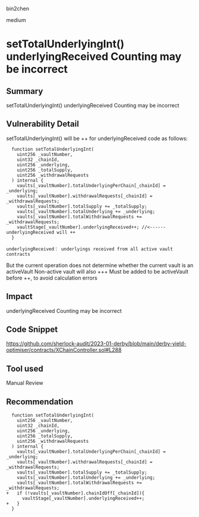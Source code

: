 bin2chen

medium

# setTotalUnderlyingInt() underlyingReceived Counting may be incorrect

## Summary
setTotalUnderlyingInt() underlyingReceived Counting may be incorrect
## Vulnerability Detail
setTotalUnderlyingInt() will be ++ for underlyingReceived
code as follows:
```solidity
  function setTotalUnderlyingInt(
    uint256 _vaultNumber,
    uint32 _chainId,
    uint256 _underlying,
    uint256 _totalSupply,
    uint256 _withdrawalRequests
  ) internal {
    vaults[_vaultNumber].totalUnderlyingPerChain[_chainId] = _underlying;
    vaults[_vaultNumber].withdrawalRequests[_chainId] = _withdrawalRequests;
    vaults[_vaultNumber].totalSupply += _totalSupply;
    vaults[_vaultNumber].totalUnderlying += _underlying;
    vaults[_vaultNumber].totalWithdrawalRequests += _withdrawalRequests;
    vaultStage[_vaultNumber].underlyingReceived++; //<------underlyingReceived will ++
  }
```
```console
underlyingReceived： underlyings received from all active vault contracts
```

But the current operation does not determine whether the current vault is an activeVault
Non-active vault will also +++
Must be added to be activeVault before ++, to avoid calculation errors


## Impact
underlyingReceived Counting may be incorrect
## Code Snippet
https://github.com/sherlock-audit/2023-01-derby/blob/main/derby-yield-optimiser/contracts/XChainController.sol#L288
## Tool used

Manual Review

## Recommendation
```solidity
  function setTotalUnderlyingInt(
    uint256 _vaultNumber,
    uint32 _chainId,
    uint256 _underlying,
    uint256 _totalSupply,
    uint256 _withdrawalRequests
  ) internal {
    vaults[_vaultNumber].totalUnderlyingPerChain[_chainId] = _underlying;
    vaults[_vaultNumber].withdrawalRequests[_chainId] = _withdrawalRequests;
    vaults[_vaultNumber].totalSupply += _totalSupply;
    vaults[_vaultNumber].totalUnderlying += _underlying;
    vaults[_vaultNumber].totalWithdrawalRequests += _withdrawalRequests;
+   if (!vaults[_vaultNumber].chainIdOff[_chainId]){    
      vaultStage[_vaultNumber].underlyingReceived++; 
+   }
  }
```